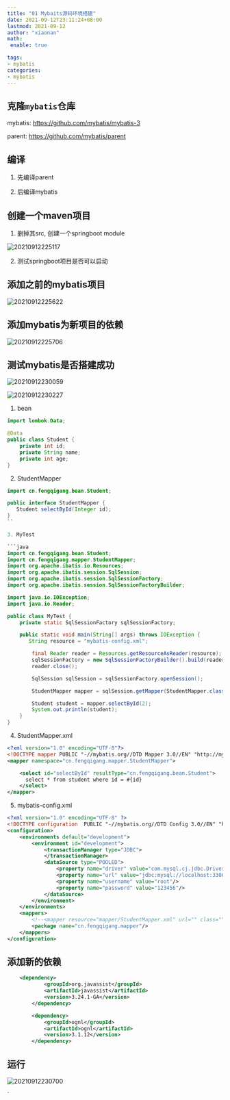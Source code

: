 ```yaml
---
title: "01 Mybaits源码环境搭建"
date: 2021-09-12T23:11:24+08:00
lastmod: 2021-09-12
author: "xiaonan"
math:
 enable: true

tags: 
- mybatis
categories:
- mybatis
---
```


## 克隆`mybatis`仓库


mybatis: https://github.com/mybatis/mybatis-3

parent: https://github.com/mybatis/parent

## 编译

1. 先编译parent

2. 后编译mybatis

## 创建一个maven项目

1. 删掉其src, 创建一个springboot module

![20210912225117](https://img.fengqigang.cn//img/20210912225117.png)

2. 测试springboot项目是否可以启动

## 添加之前的mybatis项目

![20210912225622](https://img.fengqigang.cn//img/20210912225622.png)

## 添加mybatis为新项目的依赖

![20210912225706](https://img.fengqigang.cn//img/20210912225706.png)

## 测试mybatis是否搭建成功

![20210912230059](https://img.fengqigang.cn//img/20210912230059.png)

![20210912230227](https://img.fengqigang.cn//img/20210912230227.png)

1. bean

```java
import lombok.Data;

@Data
public class Student {
    private int id;
    private String name;
    private int age;
}
```

2. StudentMapper

```java
import cn.fengqigang.bean.Student;

public interface StudentMapper {
   Student selectById(Integer id);
}
``

3. MyTest

```java
import cn.fengqigang.bean.Student;
import cn.fengqigang.mapper.StudentMapper;
import org.apache.ibatis.io.Resources;
import org.apache.ibatis.session.SqlSession;
import org.apache.ibatis.session.SqlSessionFactory;
import org.apache.ibatis.session.SqlSessionFactoryBuilder;

import java.io.IOException;
import java.io.Reader;

public class MyTest {
    private static SqlSessionFactory sqlSessionFactory;

    public static void main(String[] args) throws IOException {
       String resource = "mybatis-config.xml";

        final Reader reader = Resources.getResourceAsReader(resource);
        sqlSessionFactory = new SqlSessionFactoryBuilder().build(reader);
        reader.close();

        SqlSession sqlSession = sqlSessionFactory.openSession();

        StudentMapper mapper = sqlSession.getMapper(StudentMapper.class);

        Student student = mapper.selectById(2);
        System.out.println(student);
    }
}
```
4. StudentMapper.xml

```xml
<?xml version="1.0" encoding="UTF-8"?>
<!DOCTYPE mapper PUBLIC "-//mybatis.org//DTD Mapper 3.0//EN" "http://mybatis.org/dtd/mybatis-3-mapper.dtd">
<mapper namespace="cn.fengqigang.mapper.StudentMapper">

    <select id="selectById" resultType="cn.fengqigang.bean.Student">
      select * from student where id = #{id}
    </select>
</mapper>
```

5. mybatis-config.xml

```xml
<?xml version="1.0" encoding="UTF-8" ?>
<!DOCTYPE configuration  PUBLIC "-//mybatis.org//DTD Config 3.0//EN" "http://mybatis.org/dtd/mybatis-3-config.dtd">
<configuration>
    <environments default="development">
        <environment id="development">
            <transactionManager type="JDBC">
            </transactionManager>
            <dataSource type="POOLED">
                <property name="driver" value="com.mysql.cj.jdbc.Driver"/>
                <property name="url" value="jdbc:mysql://localhost:3306/test"/>
                <property name="username" value="root"/>
                <property name="password" value="123456"/>
            </dataSource>
        </environment>
    </environments>
    <mappers>
        <!--<mapper resource="mapper/StudentMapper.xml" url="" class=""/>-->
        <package name="cn.fengqigang.mapper"/>
    </mappers>
</configuration>
```

## 添加新的依赖

```xml
	<dependency>
			<groupId>org.javassist</groupId>
			<artifactId>javassist</artifactId>
			<version>3.24.1-GA</version>
		</dependency>

		<dependency>
			<groupId>ognl</groupId>
			<artifactId>ognl</artifactId>
			<version>3.1.12</version>
		</dependency>
```

## 运行

![20210912230700](https://img.fengqigang.cn//img/20210912230700.png)









`

